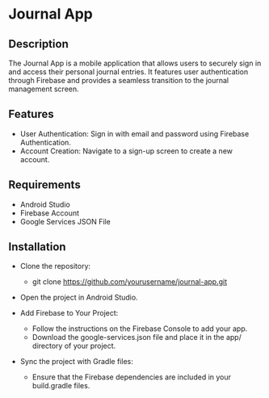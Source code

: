 # Journal App
## Description
The Journal App is a mobile application that allows users to securely sign in and access their personal journal entries. It features user authentication through Firebase and provides a seamless transition to the journal management screen.

## Features
- User Authentication: Sign in with email and password using Firebase Authentication.
- Account Creation: Navigate to a sign-up screen to create a new account.

## Requirements
- Android Studio
- Firebase Account
- Google Services JSON File

## Installation
- Clone the repository:
  - git clone https://github.com/yourusername/journal-app.git
  
- Open the project in Android Studio.
- Add Firebase to Your Project:
  - Follow the instructions on the Firebase Console to add your app.
  - Download the google-services.json file and place it in the app/ directory of your project.
- Sync the project with Gradle files:
  - Ensure that the Firebase dependencies are included in your build.gradle files.
